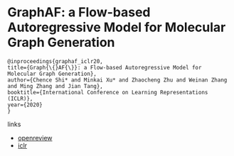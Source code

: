 # GraphAF: a Flow-based Autoregressive Model for Molecular Graph Generation

```
@inproceedings{graphaf_iclr20,
title={Graph{\{}AF{\}}: a Flow-based Autoregressive Model for Molecular Graph Generation},
author={Chence Shi* and Minkai Xu* and Zhaocheng Zhu and Weinan Zhang and Ming Zhang and Jian Tang},
booktitle={International Conference on Learning Representations (ICLR)},
year={2020}
}
```

links
- [openreview](https://openreview.net/forum?id=S1esMkHYPr)
- [iclr](https://iclr.cc/virtual_2020/poster_S1esMkHYPr.html)
